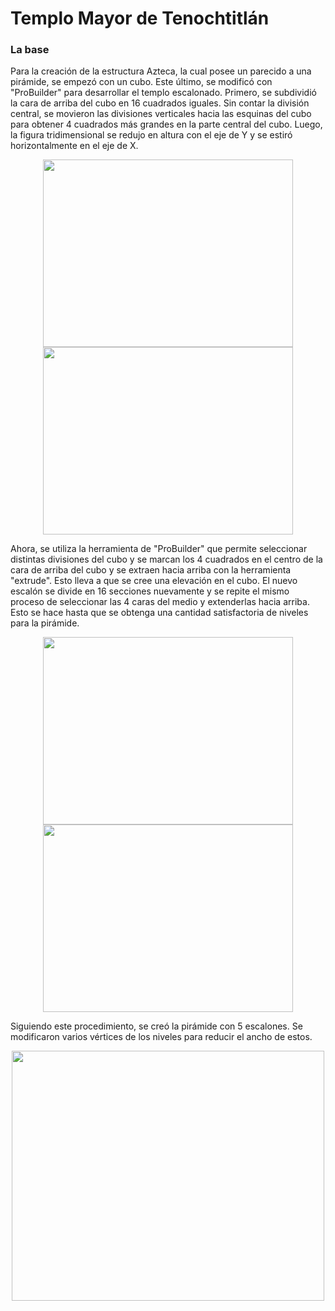 # Templo Mayor de Tenochtitlán

### La base 
Para la creación de la estructura Azteca, la cual posee un parecido a una pirámide, se empezó con un cubo. Este último, se modificó con "ProBuilder" para desarrollar el templo escalonado. Primero, se subdividió la cara de arriba del cubo en 16 cuadrados iguales. Sin contar la división central, se movieron las divisiones verticales hacia las esquinas del cubo para obtener 4 cuadrados más grandes en la parte central del cubo. Luego, la figura tridimensional se redujo en altura con el eje de Y y se estiró horizontalmente en el eje de X.  

<p align="center">
   <img src="https://github.com/user-attachments/assets/72d5cd0a-062e-4843-930c-c2e48d2e4671" height="300" width="400" />
   <img src="https://github.com/user-attachments/assets/415c0823-f43f-4848-a912-20719f58bfae" height="300" width="400" />
</p>

Ahora, se utiliza la herramienta de "ProBuilder" que permite seleccionar distintas divisiones del cubo y se marcan los 4 cuadrados en el centro de la cara de arriba del cubo y se extraen hacia arriba con la herramienta "extrude". Esto lleva a que se cree una elevación en el cubo. El nuevo escalón se divide en 16 secciones nuevamente y se repite el mismo proceso de seleccionar las 4 caras del medio y extenderlas hacia arriba. Esto se hace hasta que se obtenga una cantidad satisfactoria de niveles para la pirámide.

<p align="center">
  <img src="https://github.com/user-attachments/assets/43161bdc-51ab-4e17-bb31-970d9761aad8" height="300" width="400" />
  <img src="https://github.com/user-attachments/assets/db093bff-20dd-4549-82ac-ff7f1d575db6" height="300" width="400" />
</p>

Siguiendo este procedimiento, se creó la pirámide con 5 escalones. Se modificaron varios vértices de los niveles para reducir el ancho de estos.

<p align="center">
  <img src="https://github.com/user-attachments/assets/4c820838-ae70-408c-807a-9712daaf3100" height="400" width="500" />
</p>


